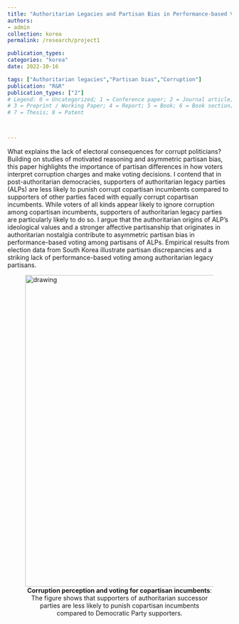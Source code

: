 ```yaml
---
title: "Authoritarian Legacies and Partisan Bias in Performance-based Voting: Evidence from South Korea"
authors: 
- admin
collection: korea
permalink: /research/project1

publication_types:
categories: "korea"
date: 2022-10-16

tags: ["Authoritarian legacies","Partisan bias","Corruption"]
publication: "R&R"
publication_types: ["2"]
# Legend: 0 = Uncategorized; 1 = Conference paper; 2 = Journal article;
# 3 = Preprint / Working Paper; 4 = Report; 5 = Book; 6 = Book section;
# 7 = Thesis; 8 = Patent



---
```

What explains the lack of electoral consequences for corrupt politicians? Building on studies of motivated reasoning and asymmetric partisan bias, this paper highlights the importance of partisan differences in how voters interpret corruption charges and make voting decisions. I contend that in post-authoritarian democracies, supporters of authoritarian legacy parties (ALPs) are less likely to punish corrupt copartisan incumbents compared to supporters of other parties faced with equally corrupt copartisan incumbents. While voters of all kinds appear likely to ignore corruption among copartisan incumbents, supporters of authoritarian legacy parties are particularly likely to do so. I argue that the authoritarian origins of ALP’s ideological values and a stronger affective partisanship that originates in authoritarian nostalgia contribute to asymmetric partisan bias in performance-based voting among partisans of ALPs. Empirical results from election data from South Korea illustrate partisan discrepancies and a striking lack of performance-based voting among authoritarian legacy partisans. 


<figure>
  <img src="/dataviz/corruptionpaper.png" alt="drawing" width="700"/>
<figcaption align = "center"><b>Corruption perception and voting for copartisan incumbents</b>: The figure shows that supporters of authoritarian successor parties are less likely to punish copartisan incumbents compared to Democratic Party supporters. </figcaption>
</figure>
